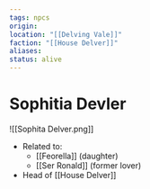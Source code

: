```yaml
---
tags: npcs
origin: 
location: "[[Delving Vale]]"
faction: "[[House Delver]]"
aliases: 
status: alive
---
```


# Sophitia Devler
![[Sophita Delver.png]]

- Related to:
	- [[Feorella]] (daughter)
	- [[Ser Ronald]] (former lover)
- Head of [[House Delver]]